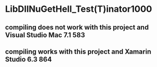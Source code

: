 # LibDllNuGetHell_Test(T)inator1000

## compiling does not work with this project and Visual Studio Mac 7.1 583 
## compiling works with this project and Xamarin Studio 6.3 864
#